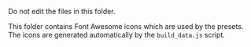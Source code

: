 Do not edit the files in this folder.

This folder contains Font Awesome icons which are used by the presets.
The icons are generated automatically by the `build_data.js` script.
